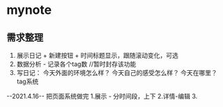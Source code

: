 # mynote
## 需求整理
1. 展示日记 + 新建按钮 + 时间标题显示，跟随滚动变化，可选
2. 数据分析 - 记录各个tag数 //暂时封存该功能
3. 写日记：
    今天外面的环境怎么样？
    今天自己的感受怎么样？
    今天在哪里？
    tag系统




--2021.4.16--
把页面系统做完
1.展示 - 分时间段，上下
2.详情-编辑
3.